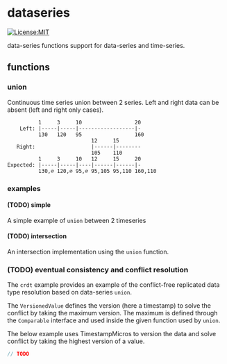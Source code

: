 # dataseries

[![License:MIT](https://img.shields.io/badge/License-MIT-yellow.svg)](https://opensource.org/licenses/MIT)

data-series functions support for data-series and time-series.

## functions

### union

Continuous time series union between 2 series. Left and right data can be absent (left and right only cases).

```
          1     3     10                 20
    Left: |-----|-----|------------------|-
          130   120   95                 160
                           12     15
   Right:                  |------|--------
                           105    110
          1     3     10   12     15     20
Expected: |-----|-----|----|------|------|-
          130,∅ 120,∅ 95,∅ 95,105 95,110 160,110

```

### examples

#### (TODO) simple
A simple example of ```union``` between 2 timeseries

#### (TODO) intersection
An intersection implementation using the ```union``` function.

### (TODO) eventual consistency and conflict resolution
The ```crdt``` example provides an example of the conflict-free replicated data type resolution based on data-series ```union```.

The ```VersionedValue``` defines the version (here a timestamp) to solve the conflict by taking the maximum version. The maximum is defined through the ```Comparable``` interface and used inside the given function used by ```union```.

The below example uses TimestampMicros to version the data and solve conflict by taking the highest version of a value.
```java
// TODO
```